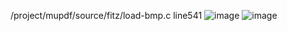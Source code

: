 /project/mupdf/source/fitz/load-bmp.c line541
![image](https://github.com/dongyuma/sox-defects/assets/87286944/06cabb87-15d6-4396-97ce-06d93454cfeb)
![image](https://github.com/dongyuma/sox-defects/assets/87286944/726ff82c-1c59-452d-9495-25b25a8cfb43)
